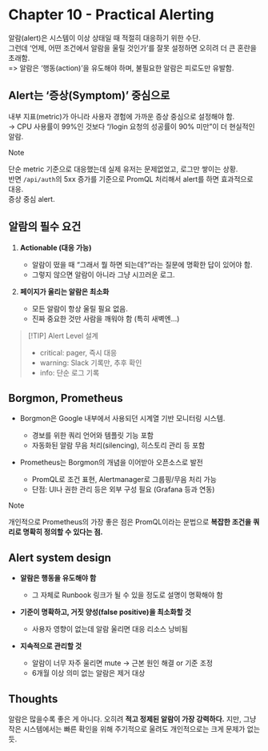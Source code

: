 # Chapter 10 - Practical Alerting

알람(alert)은 시스템이 이상 상태일 때 적절히 대응하기 위한 수단.  
그런데 ‘언제, 어떤 조건에서 알람을 울릴 것인가’를 잘못 설정하면 오히려 더 큰 혼란을 초래함.  
=> 알람은 ‘행동(action)’을 유도해야 하며, 불필요한 알람은 피로도만 유발함.

## Alert는 ‘증상(Symptom)’ 중심으로

내부 지표(metric)가 아니라 사용자 경험에 가까운 증상 중심으로 설정해야 함.  
→ CPU 사용률이 99%인 것보다 “/login 요청의 성공률이 90% 미만”이 더 현실적인 알람.

> [!NOTE]  
> 단순 metric 기준으로 대응했는데 실제 유저는 문제없었고, 로그만 쌓이는 상황.  
> 반면 `/api/auth`의 5xx 증가를 기준으로 PromQL 처리해서 alert를 하면 효과적으로 대응.  
> 증상 중심 alert.

## 알람의 필수 요건

1. **Actionable (대응 가능)**

   - 알람이 떴을 때 “그래서 뭘 하면 되는데?”라는 질문에 명확한 답이 있어야 함.
   - 그렇지 않으면 알람이 아니라 그냥 시끄러운 로그.

2. **페이지가 울리는 알람은 최소화**
   - 모든 알람이 항상 울릴 필요 없음.
   - 진짜 중요한 것만 사람을 깨워야 함 (특히 새벽엔…)

> [!TIP] Alert Level 설계
>
> - critical: pager, 즉시 대응
> - warning: Slack 기록만, 추후 확인
> - info: 단순 로그 기록

## Borgmon, Prometheus

- Borgmon은 Google 내부에서 사용되던 시계열 기반 모니터링 시스템.

  - 경보를 위한 쿼리 언어와 템플릿 기능 포함
  - 자동화된 알람 무음 처리(silencing), 히스토리 관리 등 포함

- Prometheus는 Borgmon의 개념을 이어받아 오픈소스로 발전
  - PromQL로 조건 표현, Alertmanager로 그룹핑/무음 처리 가능
  - 단점: UI나 권한 관리 등은 외부 구성 필요 (Grafana 등과 연동)

> [!NOTE]  
> 개인적으로 Prometheus의 가장 좋은 점은 PromQL이라는 문법으로 **복잡한 조건을 쿼리로 명확히 정의할 수 있다는 점.**

## Alert system design

- **알람은 행동을 유도해야 함**

  - 그 자체로 Runbook 링크가 될 수 있을 정도로 설명이 명확해야 함

- **기준이 명확하고, 거짓 양성(false positive)을 최소화할 것**

  - 사용자 영향이 없는데 알람 울리면 대응 리소스 낭비됨

- **지속적으로 관리할 것**
  - 알람이 너무 자주 울리면 mute → 근본 원인 해결 or 기준 조정
  - 6개월 이상 의미 없는 알람은 제거 대상

## Thoughts

알람은 많을수록 좋은 게 아니다. 오히려 **적고 정제된 알람이 가장 강력하다.**
지만, 그냥 작은 시스템에서는 빠른 확인을 위해 주기적으로 울려도 개인적으로는 크게 문제가 없는 듯.
